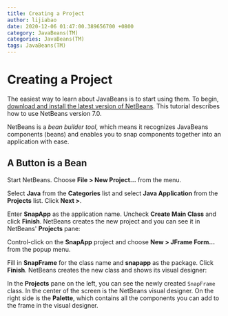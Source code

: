 ```yaml
---
title: Creating a Project
author: lijiabao
date: 2020-12-06 01:47:00.389656700 +0800
category: JavaBeans(TM)
categories: JavaBeans(TM)
tags: JavaBeans(TM)
---
```


# Creating a Project

The easiest way to learn about JavaBeans is to start using them. To begin, [download and install the latest version of NetBeans](http://netbeans.org/). This tutorial describes how to use NetBeans version 7.0.

NetBeans is a *bean builder tool*, which means it recognizes JavaBeans components (beans) and enables you to snap components together into an application with ease.

## A Button is a Bean

Start NetBeans. Choose **File &gt; New Project...** from the menu.

Select **Java** from the **Categories** list and select **Java Application** from the **Projects** list. Click **Next &gt;**.

Enter **SnapApp** as the application name. Uncheck **Create Main Class** and click **Finish**. NetBeans creates the new project and you can see it in NetBeans' **Projects** pane:

Control-click on the **SnapApp** project and choose **New &gt; JFrame Form...** from the popup menu.

Fill in **SnapFrame** for the class name and **snapapp** as the package. Click **Finish**. NetBeans creates the new class and shows its visual designer:

In the **Projects** pane on the left, you can see the newly created `SnapFrame` class. In the center of the screen is the NetBeans visual designer. On the right side is the **Palette**, which contains all the components you can add to the frame in the visual designer.
